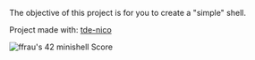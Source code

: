 The objective of this project is for you to create a "simple" shell.

Project made with: <a href="https://github.com/tde-nico">tde-nico</a>

![ffrau's 42 minishell Score](https://badge42.vercel.app/api/v2/cl3fwxmuu002509l4a9fnzm1a/project/2544338)